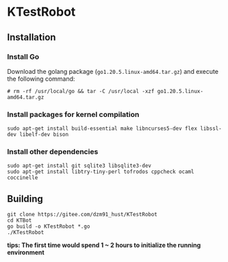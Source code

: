 # KTestRobot

## Installation

### Install Go

Download the golang package (`go1.20.5.linux-amd64.tar.gz`) and execute the following command:

```
# rm -rf /usr/local/go && tar -C /usr/local -xzf go1.20.5.linux-amd64.tar.gz
```

### Install packages for kernel compilation

```
sudo apt-get install build-essential make libncurses5-dev flex libssl-dev libelf-dev bison
```

### Install other dependencies

```
sudo apt-get install git sqlite3 libsqlite3-dev
sudo apt-get install libtry-tiny-perl tofrodos cppcheck ocaml coccinelle
```

## Building

```
git clone https://gitee.com/dzm91_hust/KTestRobot
cd KTBot
go build -o KTestRobot *.go
./KTestRobot
```

**tips: The first time would spend 1 ~ 2 hours to initialize the running environment**
